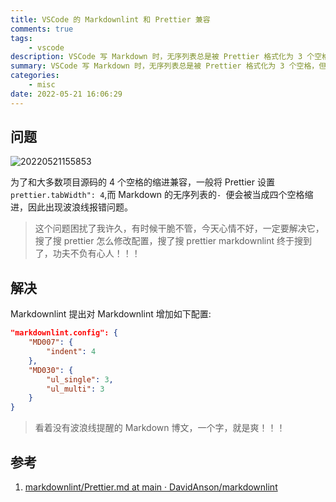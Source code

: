 ```yaml
---
title: VSCode 的 Markdownlint 和 Prettier 兼容
comments: true
tags:
    - vscode
description: VSCode 写 Markdown 时，无序列表总是被 Prettier 格式化为 3 个空格，但是 Markdownlint 还波浪线标出 MD030 格式错误
summary: VSCode 写 Markdown 时，无序列表总是被 Prettier 格式化为 3 个空格，但是 Markdownlint 还波浪线标出 MD030 格式错误
categories:
    - misc
date: 2022-05-21 16:06:29
---
```


## 问题

![20220521155853](https://blog-1259556217.cos.ap-chengdu.myqcloud.com/image/20220521155853.png)

为了和大多数项目源码的 4 个空格的缩进兼容，一般将 Prettier 设置`prettier.tabWidth": 4`,而 Markdown 的无序列表的`- `便会被当成四个空格缩进，因此出现波浪线报错问题。

> 这个问题困扰了我许久，有时候干脆不管，今天心情不好，一定要解决它，搜了搜 prettier 怎么修改配置，搜了搜 prettier markdownlint 终于搜到了，功夫不负有心人！！！

## 解决

Markdownlint 提出对 Markdownlint 增加如下配置:

```json
"markdownlint.config": {
    "MD007": {
        "indent": 4
    },
    "MD030": {
        "ul_single": 3,
        "ul_multi": 3
    }
}
```

> 看着没有波浪线提醒的 Markdown 博文，一个字，就是爽！！！

## 参考

1. [markdownlint/Prettier.md at main · DavidAnson/markdownlint](https://github.com/DavidAnson/markdownlint/blob/main/doc/Prettier.md?plain=1)
